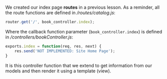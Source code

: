 We created our index page **routes** in a previous lesson. As a reminder, all the route functions are defined in */routes/catalog.js*:
    
```js    
router.get('/', book_controller.index);  
```

Where the callback function parameter (`book_controller.index`) is defined in */controllers/bookController.js*:
    
```js    
exports.index = function(req, res, next) {   
    res.send('NOT IMPLEMENTED: Site Home Page');
}
```

It is this controller function that we extend to get information from our models and then render it using a template (view).
